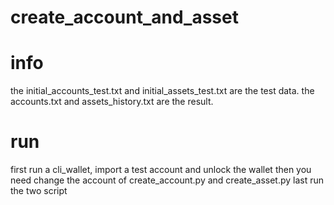 # create_account_and_asset

# info
the initial_accounts_test.txt and initial_assets_test.txt are the test data.
the accounts.txt and assets_history.txt are the result.

# run
first run a cli_wallet, import a test account and unlock the wallet
then you need change the account of create_account.py and create_asset.py 
last run the two script
